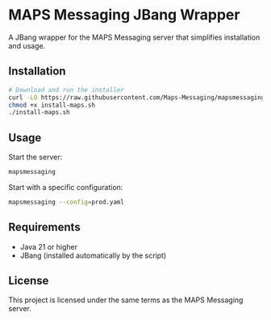 # MAPS Messaging JBang Wrapper

A JBang wrapper for the MAPS Messaging server that simplifies installation and usage.

## Installation

```bash
# Download and run the installer
curl -LO https://raw.githubusercontent.com/Maps-Messaging/mapsmessaging_server/main/install-maps.sh
chmod +x install-maps.sh
./install-maps.sh
```

## Usage

Start the server:
```bash
mapsmessaging
```

Start with a specific configuration:
```bash
mapsmessaging --config=prod.yaml
```

## Requirements

- Java 21 or higher
- JBang (installed automatically by the script)

## License

This project is licensed under the same terms as the MAPS Messaging server. 